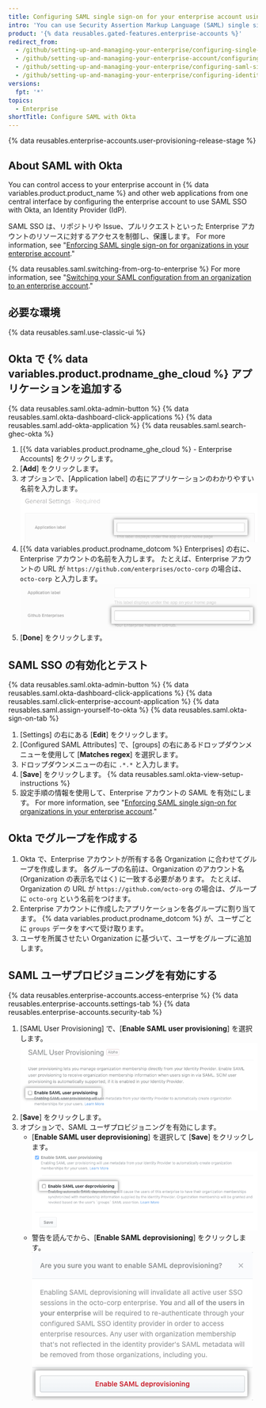 ```yaml
---
title: Configuring SAML single sign-on for your enterprise account using Okta
intro: 'You can use Security Assertion Markup Language (SAML) single sign-on (SSO) with Okta to automatically manage access to your enterprise account on {% data variables.product.product_name %}.'
product: '{% data reusables.gated-features.enterprise-accounts %}'
redirect_from:
  - /github/setting-up-and-managing-your-enterprise/configuring-single-sign-on-for-your-enterprise-account-using-okta
  - /github/setting-up-and-managing-your-enterprise-account/configuring-saml-single-sign-on-for-your-enterprise-account-using-okta
  - /github/setting-up-and-managing-your-enterprise/configuring-saml-single-sign-on-for-your-enterprise-account-using-okta
  - /github/setting-up-and-managing-your-enterprise/configuring-identity-and-access-management-for-your-enterprise-account/configuring-saml-single-sign-on-for-your-enterprise-account-using-okta
versions:
  fpt: '*'
topics:
  - Enterprise
shortTitle: Configure SAML with Okta
---
```


{% data reusables.enterprise-accounts.user-provisioning-release-stage %}

## About SAML with Okta

You can control access to your enterprise account in {% data variables.product.product_name %} and other web applications from one central interface by configuring the enterprise account to use SAML SSO with Okta, an Identity Provider (IdP).

SAML SSO は、リポジトリや Issue、プルリクエストといった Enterprise アカウントのリソースに対するアクセスを制御し、保護します。 For more information, see "[Enforcing SAML single sign-on for organizations in your enterprise account](/github/setting-up-and-managing-your-enterprise/configuring-identity-and-access-management-for-your-enterprise-account/enforcing-saml-single-sign-on-for-organizations-in-your-enterprise-account)."

{% data reusables.saml.switching-from-org-to-enterprise %} For more information, see "[Switching your SAML configuration from an organization to an enterprise account](/github/setting-up-and-managing-your-enterprise/configuring-identity-and-access-management-for-your-enterprise-account/switching-your-saml-configuration-from-an-organization-to-an-enterprise-account)."

## 必要な環境

{% data reusables.saml.use-classic-ui %}

## Okta で {% data variables.product.prodname_ghe_cloud %} アプリケーションを追加する

{% data reusables.saml.okta-admin-button %}
{% data reusables.saml.okta-dashboard-click-applications %}
{% data reusables.saml.add-okta-application %}
{% data reusables.saml.search-ghec-okta %}
1. [{% data variables.product.prodname_ghe_cloud %} - Enterprise Accounts] をクリックします。
1. [**Add**] をクリックします。
1. オプションで、[Application label] の右にアプリケーションのわかりやすい名前を入力します。 ![[Application label] フィールド](/assets/images/help/saml/okta-application-label.png)
1. [{% data variables.product.prodname_dotcom %} Enterprises] の右に、Enterprise アカウントの名前を入力します。 たとえば、Enterprise アカウントの URL が `https://github.com/enterprises/octo-corp` の場合は、`octo-corp` と入力します。 ![[GitHub Enterprises] フィールド](/assets/images/help/saml/okta-github-enterprises.png)
1. [**Done**] をクリックします。

## SAML SSO の有効化とテスト

{% data reusables.saml.okta-admin-button %}
{% data reusables.saml.okta-dashboard-click-applications %}
{% data reusables.saml.click-enterprise-account-application %}
{% data reusables.saml.assign-yourself-to-okta %}
{% data reusables.saml.okta-sign-on-tab %}
1. [Settings] の右にある [**Edit**] をクリックします。
1. [Configured SAML Attributes] で、[groups] の右にあるドロップダウンメニューを使用して [**Matches regex**] を選択します。
1. ドロップダウンメニューの右に `.*.*` と入力します。
1. [**Save**] をクリックします。
{% data reusables.saml.okta-view-setup-instructions %}
1. 設定手順の情報を使用して、Enterprise アカウントの SAML を有効にします。 For more information, see "[Enforcing SAML single sign-on for organizations in your enterprise account](/github/setting-up-and-managing-your-enterprise/configuring-identity-and-access-management-for-your-enterprise-account/enforcing-saml-single-sign-on-for-organizations-in-your-enterprise-account)."

## Okta でグループを作成する

1. Okta で、Enterprise アカウントが所有する各 Organization に合わせてグループを作成します。 各グループの名前は、Organization のアカウント名 (Organization の表示名ではく) に一致する必要があります。 たとえば、Organization の URL が `https://github.com/octo-org` の場合は、グループに `octo-org` という名前をつけます。
1. Enterprise アカウントに作成したアプリケーションを各グループに割り当てます。 {% data variables.product.prodname_dotcom %} が、ユーザごとに `groups` データをすべて受け取ります。
1. ユーザを所属させたい Organization に基づいて、ユーザをグループに追加します。

## SAML ユーザプロビジョニングを有効にする

{% data reusables.enterprise-accounts.access-enterprise %}
{% data reusables.enterprise-accounts.settings-tab %}
{% data reusables.enterprise-accounts.security-tab %}
1. [SAML User Provisioning] で、[**Enable SAML user provisioning**] を選択します。 ![SAML によるユーザプロビジョニングを有効にするチェックボックス](/assets/images/help/business-accounts/user-provisioning.png)
1. [**Save**] をクリックします。
1. オプションで、SAML ユーザプロビジョニングを有効にします。
   - [**Enable SAML user deprovisioning**] を選択して [**Save**] をクリックします。 ![SAML によるユーザプロビジョニング解除を有効にするチェックボックス](/assets/images/help/business-accounts/saml-deprovisioning.png)
   - 警告を読んでから、[**Enable SAML deprovisioning**] をクリックします。 ![[Enable SAML deprovisioning] ボタン](/assets/images/help/business-accounts/saml-deprovisioning-confirm.png)
